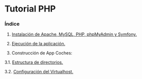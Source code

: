 # Tutorial PHP

### Índice

1. [Instalación de Apache, MySQL, PHP, phpMyAdmin y Symfony.](https://github.com/romilgildo/pruebaPHP/blob/master/instalacionSymfony.md)

2. [Ejecución de la aplicación.](https://github.com/romilgildo/pruebaPHP/blob/master/ejecucionApp.md)

3. Construcción de App Coches:

  3.1. [Estructura de directorios.](https://github.com/romilgildo/pruebaPHP/blob/master/estructuraDir.md)

  3.2. [Configuración del Virtualhost.](https://github.com/romilgildo/pruebaPHP/blob/master/configurarVirtualhost.md)
